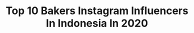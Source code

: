 ---
title: Top 10 Bakers Instagram Influencers In Indonesia In 2020
description: >-
  Find top bakers Instagram influencers in Indonesia in 2020. Most popular hashtags: #pastry #cake #stayhome #dirumahaja.
platform: Instagram
profiles:
  - username: "amieardhini"
    fullname: >-
      Amie Ardhini
    location: "Indonesia"
    followers: 6101
    engagement: 688
    commentsToLikes: 0.056589
    id: ckaoxpwa9eaes0i78anekvuz0
    verified: false
    hashtags: "#mcjakarta, #islamituindah, #fyi, #beforeonair"
  - username: "ameliamci6"
    fullname: >-
      Christina Amelia Chuatan 🐢
    location: "Indonesia"
    followers: 25258
    engagement: 795
    commentsToLikes: 0.011646
    id: ck8swibg8e6oo0j78ghuoa9bo
    verified: false
    hashtags: "#flattenthecurve, #throwback, #nastarpremium, #kreasiichitan"
  - username: "franciscaevelyne"
    fullname: >-
      Francisca Evelyne
    location: "Indonesia"
    followers: 22227
    engagement: 222
    commentsToLikes: 0.017628
    id: ck9wfc214o70z0j78s05x4gdx
    verified: false
    hashtags: "#throwback"
  - username: "beagleoneism"
    fullname: >-
      Duke Of Hijinx
    location: "Indonesia"
    followers: 235221
    engagement: 233
    commentsToLikes: 0.023671
    id: ck0tyv0v0o68k0i196q54p045
    verified: false
    hashtags: "#brainfloss, #skateathomechallenge, #weekendwarriors, #thebeaglesinbali"
  - username: "ashleemane"
    fullname: >-
      Ashlee Mane IFBB Pro
    location: "Indonesia"
    followers: 59321
    engagement: 215
    commentsToLikes: 0.027521
    id: ck5q5gq9fst4o0i118tuvstw5
    verified: false
    hashtags: "#saam, #happycincodemayo, #protectivehairstyles, #dickenson"
  - username: "icenguik"
    fullname: >-
      𝐊𝐈𝐓𝐂𝐇𝐄𝐍 𝐄𝐗𝐏𝐄𝐑𝐈𝐌𝐄𝐍𝐓𝐀𝐋𝐈𝐒𝐓
    location: "Indonesia"
    followers: 175879
    engagement: 70
    commentsToLikes: 0.036678
    id: ck0w6gjtm8ggc0i19enz5pqsm
    verified: false
    hashtags: "#breadscoring, #17052020, #sourdoughshokupan, #realbread"
  - username: "jihanmuse"
    fullname: >-
      JIHAN MUSE
    location: "Indonesia"
    followers: 2928967
    engagement: 78
    commentsToLikes: 0.015982
    id: ck6u10nr4iupp0j71fu85cykx
    verified: true
    hashtags: "#peachpie, #stayhome, #fadbocey, #lebihlajudarimaid"
  - username: "siscacendana"
    fullname: >-
      siscacendana
    location: "Indonesia"
    followers: 134107
    engagement: 1930
    commentsToLikes: 0.020680
    id: ck5zlxfxkljgg0i14yvoc9h1d
    verified: false
    hashtags: "#beatitsingit, #pubgmobileid, #jooxid"
  - username: "aubrybeer"
    fullname: >-
      Aubry Beer
    location: "Indonesia"
    followers: 50250
    engagement: 200
    commentsToLikes: 0.019035
    id: ck6twwb1suguj0j71djpnsul9
    verified: false
    hashtags: "#dirumahterusterhibur, #tedbakerss2020collection, #mc, #cosmopolitan"
  - username: "elena.naumova_"
    fullname: >-
      Elena Naumova
    location: "Indonesia"
    followers: 116080
    engagement: 243
    commentsToLikes: 0.046134
    id: ck0w0oy47fblu0i19xfwlkg74
    verified: false
    hashtags: "#marshmello, #instacake, #instafood, #cakelovers"
---